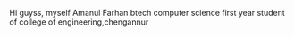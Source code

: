 Hi guyss,
myself Amanul Farhan
btech computer science first year student of college of engineering,chengannur
